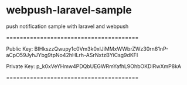 # webpush-laravel-sample
push notification sample with laravel and webpush

=======================================

Public Key:
BIHkszzQwupy1c0Vm3k0xlJiMMxWWbrZWz30rn61nP-aCpO59JyhJYbg9tpNo42hHLrh-ASrNxtzBYiCsg9dKFI

Private Key:
p_k0xVeYHmw4PDQbUEGWRmYafhL9OhbOKDIRwXmP8kA

=======================================